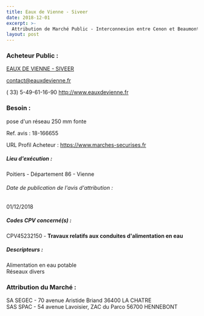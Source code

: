 ```yaml
---
title: Eaux de Vienne - Siveer
date: 2018-12-01
excerpt: >-
  Attribution de Marché Public - Interconnexion entre Cenon et Beaumont St Cyr sur 4,5 km
layout: post
---
```


### Acheteur Public : 
<a href="/acheteur-32/siren-200049104"> EAUX DE VIENNE - SIVEER</a><br/>



contact@eauxdevienne.fr

( 33) 5-49-61-16-90
http://www.eauxdevienne.fr
### Besoin :

pose d'un réseau 250 mm fonte

Ref. avis : 18-166655

URL Profil Acheteur : https://www.marches-securises.fr

##### Lieu d'exécution :

Poitiers - Département 86 - Vienne

###### Date de publication de l'avis d'attribution : 
01/12/2018

##### Codes CPV concerné(s) :
CPV45232150 - **Travaux relatifs aux conduites d'alimentation en eau** <br/>

##### Descripteurs :
Alimentation en eau potable <br/>
Réseaux divers <br/>

### Attribution du Marché :
SA SEGEC - 70 avenue Aristide Briand 36400 LA CHATRE <br/>
SAS SPAC - 54 avenue Lavoisier, ZAC du Parco 56700 HENNEBONT <br/>
